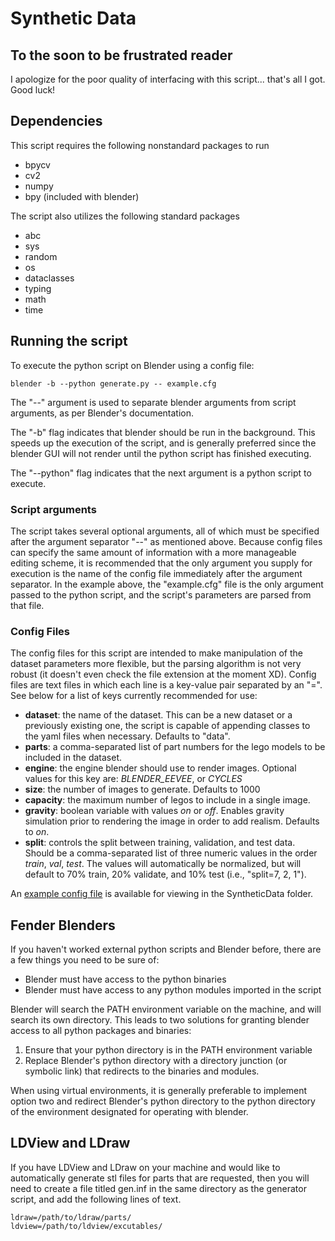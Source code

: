 # Synthetic Data

## To the soon to be frustrated reader

I apologize for the poor quality of interfacing with this script... that's all I got. Good luck!

## Dependencies

This script requires the following nonstandard packages to run
 - bpycv
 - cv2
 - numpy
 - bpy (included with blender)

The script also utilizes the following standard packages
 - abc
 - sys 
 - random
 - os
 - dataclasses
 - typing
 - math
 - time 

## Running the script

To execute the python script on Blender using a config file:

    blender -b --python generate.py -- example.cfg
    
The "--" argument is used to separate blender arguments from script arguments, as per Blender's documentation. 

The "-b" flag indicates that blender should be run in the background. This speeds up the execution of the script, and is generally preferred since the blender GUI will not render until the python script has finished executing.

The "--python" flag indicates that the next argument is a python script to execute.

### Script arguments

The script takes several optional arguments, all of which must be specified after the argument separator "--" as mentioned above. Because config files can specify the same amount of information with a more manageable editing scheme, it is recommended that the only argument you supply for execution is the name of the config file immediately after the argument separator. In the example above, the "example.cfg" file is the only argument passed to the python script, and the script's parameters are parsed from that file.
    
### Config Files

The config files for this script are intended to make manipulation of the dataset parameters more flexible, but the parsing algorithm is not very robust (it doesn't even check the file extension at the moment XD). Config files are text files in which each line is a key-value pair separated by an "=". See below for a list of keys currently recommended for use:
 - **dataset**: the name of the dataset. This can be a new dataset or a previously existing one, the script is capable of appending classes to the yaml files when necessary. Defaults to "data".
 - **parts**: a comma-separated list of part numbers for the lego models to be included in the dataset. 
 - **engine**: the engine blender should use to render images. Optional values for this key are: *BLENDER_EEVEE*, or _CYCLES_
 - **size**: the number of images to generate. Defaults to 1000
 - **capacity**: the maximum number of legos to include in a single image.
 - **gravity**: boolean variable with values _on_ or _off_. Enables gravity simulation prior to rendering the image in order to add realism. Defaults to _on_.
 - **split**: controls the split between training, validation, and test data. Should be a comma-separated list of three numeric values in the order _train_, _val_, _test_. The values will automatically be normalized, but will default to 70% train, 20% validate, and 10% test (i.e., "split=7, 2, 1").

An [example config file](SyntheticData/example.cfg) is available for viewing in the SyntheticData folder. 

## Fender Blenders

If you haven't worked external python scripts and Blender before, there are a few things you need to be sure of:
 - Blender must have access to the python binaries
 - Blender must have access to any python modules imported in the script

Blender will search the PATH environment variable on the machine, and will search its own directory. This leads to two solutions for granting blender access to all python packages and binaries:

1. Ensure that your python directory is in the PATH environment variable
2. Replace Blender's python directory with a directory junction (or symbolic link) that redirects to the binaries and modules.

When using virtual environments, it is generally preferable to implement option two and redirect Blender's python directory to the python directory of the environment designated for operating with blender. 

## LDView and LDraw

If you have LDView and LDraw on your machine and would like to automatically generate stl files for parts that are requested, then you will need to create a file titled gen.inf in the same directory as the generator script, and add the following lines of text.

    ldraw=/path/to/ldraw/parts/
    ldview=/path/to/ldview/excutables/
